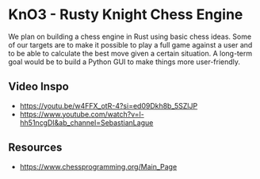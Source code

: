 # KnO3 - Rusty Knight Chess Engine

We plan on building a chess engine in Rust using basic chess ideas. Some of our targets are to make it possible to play a full 
game against a user and to be able to calculate the best move given a certain situation. A long-term goal would be to build 
a Python GUI to make things more user-friendly.


## Video Inspo
- https://youtu.be/w4FFX_otR-4?si=ed09Dkh8b_5SZlJP
- https://www.youtube.com/watch?v=l-hh51ncgDI&ab_channel=SebastianLague


## Resources
- https://www.chessprogramming.org/Main_Page
